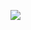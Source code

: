 <a href="https://github.com/kcenow?tab=repositories"><img src="https://raw.githubusercontent.com/ktsenovv/ktsenovv/main/cover.png"></a>
